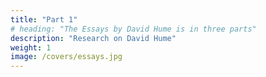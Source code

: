 ```yaml
---
title: "Part 1"
# heading: "The Essays by David Hume is in three parts"
description: "Research on David Hume"
weight: 1
image: /covers/essays.jpg
---
```

